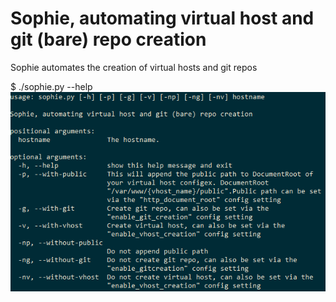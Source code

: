# Sophie, automating virtual host and git (bare) repo creation #

Sophie automates the creation of virtual hosts and git repos

$ ./sophie.py --help
![args](args.png "Arguments list")
